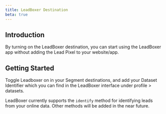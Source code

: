```yaml
---
title: LeadBoxer Destination
beta: true
---
```


## Introduction

By turning on the LeadBoxer destination, you can start using the LeadBoxer app without adding the Lead Pixel to your website/app.

## Getting Started

Toggle Leadboxer on in your Segment destinations, and add your Dataset Identifier which you can find in the LeadBoxer interface under profile > datasets.

LeadBoxer currently supports the `identify` method for identifying leads from your online data. Other methods will be added in the near future.
